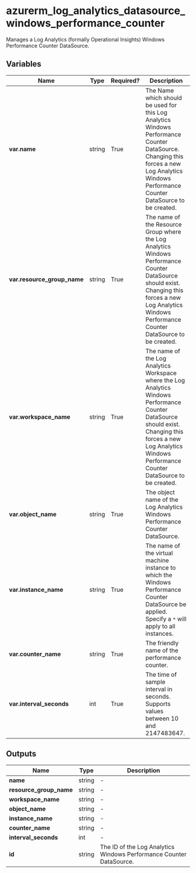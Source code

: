 # azurerm_log_analytics_datasource_windows_performance_counter

Manages a Log Analytics (formally Operational Insights) Windows Performance Counter DataSource.

## Variables

| Name | Type | Required? |  Description |
| ---- | ---- | --------- |  ----------- |
| **var.name** | string | True | The Name which should be used for this Log Analytics Windows Performance Counter DataSource. Changing this forces a new Log Analytics Windows Performance Counter DataSource to be created. | 
| **var.resource_group_name** | string | True | The name of the Resource Group where the Log Analytics Windows Performance Counter DataSource should exist. Changing this forces a new Log Analytics Windows Performance Counter DataSource to be created. | 
| **var.workspace_name** | string | True | The name of the Log Analytics Workspace where the Log Analytics Windows Performance Counter DataSource should exist. Changing this forces a new Log Analytics Windows Performance Counter DataSource to be created. | 
| **var.object_name** | string | True | The object name of the Log Analytics Windows Performance Counter DataSource. | 
| **var.instance_name** | string | True | The name of the virtual machine instance to which the Windows Performance Counter DataSource be applied. Specify a `*` will apply to all instances. | 
| **var.counter_name** | string | True | The friendly name of the performance counter. | 
| **var.interval_seconds** | int | True | The time of sample interval in seconds. Supports values between 10 and 2147483647. | 



## Outputs

| Name | Type | Description |
| ---- | ---- | --------- | 
| **name** | string  | - | 
| **resource_group_name** | string  | - | 
| **workspace_name** | string  | - | 
| **object_name** | string  | - | 
| **instance_name** | string  | - | 
| **counter_name** | string  | - | 
| **interval_seconds** | int  | - | 
| **id** | string  | The ID of the Log Analytics Windows Performance Counter DataSource. | 